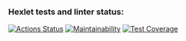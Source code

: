 ### Hexlet tests and linter status:
[![Actions Status](https://github.com/Alatr/frontend-project-lvl3/workflows/hexlet-check/badge.svg)](https://github.com/Alatr/frontend-project-lvl3/actions)
[![Maintainability](https://api.codeclimate.com/v1/badges/919e8c33c328ea5c098e/maintainability)](https://codeclimate.com/github/Alatr/frontend-project-lvl3/maintainability)
[![Test Coverage](https://api.codeclimate.com/v1/badges/919e8c33c328ea5c098e/test_coverage)](https://codeclimate.com/github/Alatr/frontend-project-lvl3/test_coverage)